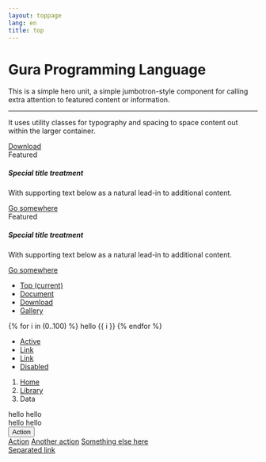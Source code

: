 ```yaml
---
layout: toppage
lang: en
title: top
---
```

<div class="jumbotron">
  <h1 class="display-4">Gura Programming Language</h1>
  <p class="lead">This is a simple hero unit, a simple jumbotron-style component for calling extra attention to featured content or information.</p>
  <hr class="my-4">
  <p>It uses utility classes for typography and spacing to space content out within the larger container.</p>
  <a class="btn btn-primary btn-lg" href="/download/" role="button">Download</a>
</div>

<div class="container-fluid">
  <div class="row">
	<div class="col-md-6">
	  <div class="card">
		<div class="card-header">
		  Featured
		</div>
		<div class="card-body">
		  <h5 class="card-title">Special title treatment</h5>
		  <p class="card-text">With supporting text below as a natural lead-in to additional content.</p>
		  <a href="#" class="btn btn-primary">Go somewhere</a>
		</div>
	  </div>
	</div>
	<div class="col-md-6">
	  <div class="card">
		<div class="card-header">
		  Featured
		</div>
		<div class="card-body">
		  <h5 class="card-title">Special title treatment</h5>
		  <p class="card-text">With supporting text below as a natural lead-in to additional content.</p>
		  <a href="#" class="btn btn-primary">Go somewhere</a>
		</div>
	  </div>
	</div>
  </div>
  <div class="row">
    <nav class="col-md-2 col-md-2 hidden-xs-down bg-faded sidebar">
      <ul class="nav nav-pills flex-column">
        <li class="nav-item">
          <a class="nav-link active" href="#">Top <span class="sr-only">(current)</span></a>
        </li>
        <li class="nav-item">
          <a class="nav-link" href="#">Document</a>
        </li>
        <li class="nav-item">
          <a class="nav-link" href="#">Download</a>
        </li>
        <li class="nav-item">
          <a class="nav-link" href="#">Gallery</a>
        </li>
      </ul>
	</nav>
	<!-- class="col-sm-9 offset-sm-3 col-md-10 offset-md-2 pt-3"> -->
    <div class="col-sm-10 pt-3">
	{% for i in (0..100) %}
	  hello {{ i }}
	{% endfor %}
	</div>
  </div>
</div>

<ul class="nav nav-tabs">
  <li class="nav-item">
    <a class="nav-link active" href="#">Active</a>
  </li>
  <li class="nav-item">
    <a class="nav-link" href="#">Link</a>
  </li>
  <li class="nav-item">
    <a class="nav-link" href="#">Link</a>
  </li>
  <li class="nav-item">
    <a class="nav-link disabled" href="#">Disabled</a>
  </li>
</ul>

<nav aria-label="breadcrumb">
  <ol class="breadcrumb">
	<li class="breadcrumb-item"><a href="#">Home</a></li>
	<li class="breadcrumb-item"><a href="#">Library</a></li>
	<li class="breadcrumb-item active" aria-current="page">Data</li>
  </ol>
</nav>
<div class="border-bottom border-danger mb-3">
  hello
  <span class="border rounded-circle">
	hello
  </span>
</div>
<div class="border-bottom border-danger mb-3">
  hello
  <span class="border rounded-circle">
	hello
  </span>
</div>
<div class="btn-group">
  <button type="button" class="btn btn-danger dropdown-toggle" data-toggle="dropdown" aria-haspopup="true" aria-expanded="false">
    Action
  </button>
  <div class="dropdown-menu">
    <a class="dropdown-item" href="#">Action</a>
    <a class="dropdown-item" href="#">Another action</a>
    <a class="dropdown-item" href="#">Something else here</a>
    <div class="dropdown-divider"></div>
    <a class="dropdown-item" href="#">Separated link</a>
  </div>
</div>

